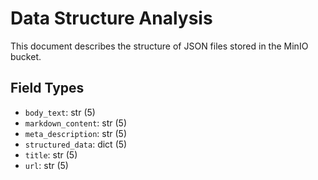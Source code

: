 # Data Structure Analysis

This document describes the structure of JSON files stored in the MinIO bucket.

## Field Types

- `body_text`: str (5)
- `markdown_content`: str (5)
- `meta_description`: str (5)
- `structured_data`: dict (5)
- `title`: str (5)
- `url`: str (5)
